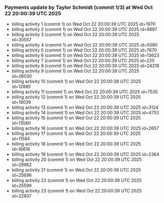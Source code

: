 
### Payments update by Taylor Schmidt (commit 1/3) at Wed Oct 22 20:00:39 UTC 2025
- billing activity 1 (commit 1) on Wed Oct 22 20:00:39 UTC 2025 id=1970
- billing activity 2 (commit 1) on Wed Oct 22 20:00:39 UTC 2025 id=9897
- billing activity 3 (commit 1) on Wed Oct 22 20:00:39 UTC 2025 id=30557
- billing activity 4 (commit 1) on Wed Oct 22 20:00:39 UTC 2025 id=5080
- billing activity 5 (commit 1) on Wed Oct 22 20:00:39 UTC 2025 id=7670
- billing activity 6 (commit 1) on Wed Oct 22 20:00:39 UTC 2025 id=13623
- billing activity 7 (commit 1) on Wed Oct 22 20:00:39 UTC 2025 id=220
- billing activity 8 (commit 1) on Wed Oct 22 20:00:39 UTC 2025 id=24218
- billing activity 9 (commit 1) on Wed Oct 22 20:00:39 UTC 2025 id=26030
- billing activity 10 (commit 1) on Wed Oct 22 20:00:39 UTC 2025 id=12885
- billing activity 11 (commit 1) on Wed Oct 22 20:00:39 UTC 2025 id=7535
- billing activity 12 (commit 1) on Wed Oct 22 20:00:39 UTC 2025 id=19039
- billing activity 13 (commit 1) on Wed Oct 22 20:00:39 UTC 2025 id=3124
- billing activity 14 (commit 1) on Wed Oct 22 20:00:39 UTC 2025 id=4753
- billing activity 15 (commit 1) on Wed Oct 22 20:00:39 UTC 2025 id=13560
- billing activity 16 (commit 1) on Wed Oct 22 20:00:39 UTC 2025 id=2657
- billing activity 17 (commit 1) on Wed Oct 22 20:00:39 UTC 2025 id=11584
- billing activity 18 (commit 1) on Wed Oct 22 20:00:39 UTC 2025 id=16616
- billing activity 19 (commit 1) on Wed Oct 22 20:00:39 UTC 2025 id=2364
- billing activity 20 (commit 1) on Wed Oct 22 20:00:39 UTC 2025 id=29962
- billing activity 21 (commit 1) on Wed Oct 22 20:00:39 UTC 2025 id=25696
- billing activity 22 (commit 1) on Wed Oct 22 20:00:39 UTC 2025 id=25599
- billing activity 23 (commit 1) on Wed Oct 22 20:00:39 UTC 2025 id=22807
